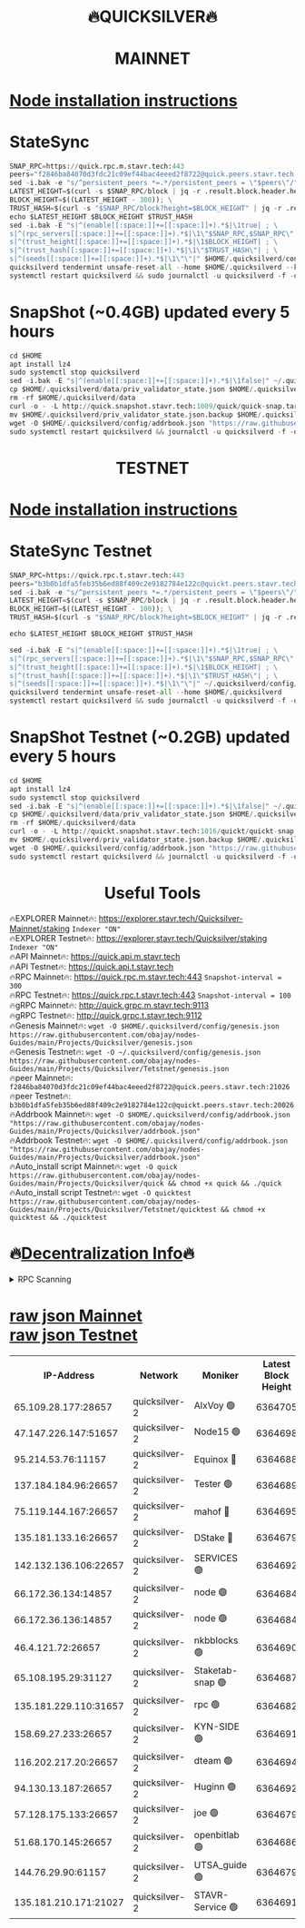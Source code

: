 <h1 align="center"> 🔥QUICKSILVER🔥</h1>

<h1 align="center"> MAINNET</h1>

[Node installation instructions](https://github.com/obajay/nodes-Guides/tree/main/Projects/Quicksilver)
=

# StateSync
```python
SNAP_RPC=https://quick.rpc.m.stavr.tech:443
peers="f2846ba84070d3fdc21c09ef44bac4eeed2f8722@quick.peers.stavr.tech:21026"
sed -i.bak -e "s/^persistent_peers *=.*/persistent_peers = \"$peers\"/" $HOME/.quicksilverd/config/config.toml
LATEST_HEIGHT=$(curl -s $SNAP_RPC/block | jq -r .result.block.header.height); \
BLOCK_HEIGHT=$((LATEST_HEIGHT - 300)); \
TRUST_HASH=$(curl -s "$SNAP_RPC/block?height=$BLOCK_HEIGHT" | jq -r .result.block_id.hash)
echo $LATEST_HEIGHT $BLOCK_HEIGHT $TRUST_HASH
sed -i.bak -E "s|^(enable[[:space:]]+=[[:space:]]+).*$|\1true| ; \
s|^(rpc_servers[[:space:]]+=[[:space:]]+).*$|\1\"$SNAP_RPC,$SNAP_RPC\"| ; \
s|^(trust_height[[:space:]]+=[[:space:]]+).*$|\1$BLOCK_HEIGHT| ; \
s|^(trust_hash[[:space:]]+=[[:space:]]+).*$|\1\"$TRUST_HASH\"| ; \
s|^(seeds[[:space:]]+=[[:space:]]+).*$|\1\"\"|" $HOME/.quicksilverd/config/config.toml
quicksilverd tendermint unsafe-reset-all --home $HOME/.quicksilverd --keep-addr-book
systemctl restart quicksilverd && sudo journalctl -u quicksilverd -f -o cat
```

# SnapShot (~0.4GB) updated every 5 hours
```python
cd $HOME
apt install lz4
sudo systemctl stop quicksilverd
sed -i.bak -E "s|^(enable[[:space:]]+=[[:space:]]+).*$|\1false|" ~/.quicksilverd/config/config.toml
cp $HOME/.quicksilverd/data/priv_validator_state.json $HOME/.quicksilverd/priv_validator_state.json.backup
rm -rf $HOME/.quicksilverd/data
curl -o - -L http://quick.snapshot.stavr.tech:1009/quick/quick-snap.tar.lz4 | lz4 -c -d - | tar -x -C $HOME/.quicksilverd --strip-components 2
mv $HOME/.quicksilverd/priv_validator_state.json.backup $HOME/.quicksilverd/data/priv_validator_state.json
wget -O $HOME/.quicksilverd/config/addrbook.json "https://raw.githubusercontent.com/obajay/nodes-Guides/main/Projects/Quicksilver/addrbook.json"
sudo systemctl restart quicksilverd && journalctl -u quicksilverd -f -o cat
```

<h1 align="center"> TESTNET</h1>

[Node installation instructions](https://github.com/obajay/nodes-Guides/tree/main/Projects/Quicksilver/Tetstnet)
=

# StateSync Testnet
```python
SNAP_RPC=https://quick.rpc.t.stavr.tech:443
peers="b3b0b1dfa5feb35b6ed88f409c2e9182784e122c@quickt.peers.stavr.tech:20026"
sed -i.bak -e "s/^persistent_peers *=.*/persistent_peers = \"$peers\"/" $HOME/.quicksilverd/config/config.toml
LATEST_HEIGHT=$(curl -s $SNAP_RPC/block | jq -r .result.block.header.height); \
BLOCK_HEIGHT=$((LATEST_HEIGHT - 100)); \
TRUST_HASH=$(curl -s "$SNAP_RPC/block?height=$BLOCK_HEIGHT" | jq -r .result.block_id.hash)

echo $LATEST_HEIGHT $BLOCK_HEIGHT $TRUST_HASH

sed -i.bak -E "s|^(enable[[:space:]]+=[[:space:]]+).*$|\1true| ; \
s|^(rpc_servers[[:space:]]+=[[:space:]]+).*$|\1\"$SNAP_RPC,$SNAP_RPC\"| ; \
s|^(trust_height[[:space:]]+=[[:space:]]+).*$|\1$BLOCK_HEIGHT| ; \
s|^(trust_hash[[:space:]]+=[[:space:]]+).*$|\1\"$TRUST_HASH\"| ; \
s|^(seeds[[:space:]]+=[[:space:]]+).*$|\1\"\"|" ~/.quicksilverd/config/config.toml
quicksilverd tendermint unsafe-reset-all --home $HOME/.quicksilverd
systemctl restart quicksilverd && sudo journalctl -u quicksilverd -f -o cat

```

# SnapShot Testnet (~0.2GB) updated every 5 hours
```python
cd $HOME
apt install lz4
sudo systemctl stop quicksilverd
sed -i.bak -E "s|^(enable[[:space:]]+=[[:space:]]+).*$|\1false|" ~/.quicksilverd/config/config.toml
cp $HOME/.quicksilverd/data/priv_validator_state.json $HOME/.quicksilverd/priv_validator_state.json.backup
rm -rf $HOME/.quicksilverd/data
curl -o - -L http://quickt.snapshot.stavr.tech:1016/quickt/quickt-snap.tar.lz4 | lz4 -c -d - | tar -x -C $HOME/.quicksilverd --strip-components 2
mv $HOME/.quicksilverd/priv_validator_state.json.backup $HOME/.quicksilverd/data/priv_validator_state.json
wget -O $HOME/.quicksilverd/config/addrbook.json "https://raw.githubusercontent.com/obajay/nodes-Guides/main/Projects/Quicksilver/Tetstnet/addrbook.json"
sudo systemctl restart quicksilverd && journalctl -u quicksilverd -f -o cat
```
 <h1 align="center"> Useful Tools</h1>

🔥EXPLORER Mainnet🔥:        https://explorer.stavr.tech/Quicksilver-Mainnet/staking    `Indexer "ON"` \
🔥EXPLORER Testnet🔥:        https://explorer.stavr.tech/Quicksilver/staking	        `Indexer "ON"` \
🔥API Mainnet🔥: 			 https://quick.api.m.stavr.tech \
🔥API Testnet🔥: 			 https://quick.api.t.stavr.tech \
🔥RPC Mainnet🔥:             https://quick.rpc.m.stavr.tech:443              `Snapshot-interval = 300` \
🔥RPC Testnet🔥:             https://quick.rpc.t.stavr.tech:443              `Snapshot-interval = 100` \
🔥gRPC Mainnet🔥:                    http://quick.grpc.m.stavr.tech:9113 \
🔥gRPC Testnet🔥:                    http://quick.grpc.t.stavr.tech:9112 \
🔥Genesis Mainnet🔥: `wget -O $HOME/.quicksilverd/config/genesis.json https://raw.githubusercontent.com/obajay/nodes-Guides/main/Projects/Quicksilver/genesis.json` \
🔥Genesis Testnet🔥: `wget -O ~/.quicksilverd/config/genesis.json https://raw.githubusercontent.com/obajay/nodes-Guides/main/Projects/Quicksilver/Tetstnet/genesis.json` \
🔥peer Mainnet🔥:					 `f2846ba84070d3fdc21c09ef44bac4eeed2f8722@quick.peers.stavr.tech:21026` \
🔥peer Testnet🔥:					 `b3b0b1dfa5feb35b6ed88f409c2e9182784e122c@quickt.peers.stavr.tech:20026` \
🔥Addrbook Mainnet🔥:    ```wget -O $HOME/.quicksilverd/config/addrbook.json "https://raw.githubusercontent.com/obajay/nodes-Guides/main/Projects/Quicksilver/addrbook.json"``` \
🔥Addrbook Testnet🔥:    ```wget -O $HOME/.quicksilverd/config/addrbook.json "https://raw.githubusercontent.com/obajay/nodes-Guides/main/Projects/Quicksilver/addrbook.json"``` \
🔥Auto_install script Mainnet🔥: ```wget -O quick https://raw.githubusercontent.com/obajay/nodes-Guides/main/Projects/Quicksilver/quick && chmod +x quick && ./quick``` \
🔥Auto_install script Testnet🔥: ```wget -O quicktest https://raw.githubusercontent.com/obajay/nodes-Guides/main/Projects/Quicksilver/Tetstnet/quicktest && chmod +x quicktest && ./quicktest```

🔥[Decentralization Info](https://github.com/obajay/StateSync-snapshots/tree/main/Projects/Quicksilver/Decentralization)🔥
=

<details>
<summary>RPC Scanning</summary>

<h2 align="center"> We scan nodes in real time every 4 hours. And we provide the final result of RPC endpoints.
We cannot influence the operation of these nodes in any way. </h2>


```python
If Voting Power is higher than 0 --> then the Node is a validator of the network and may be subject to attack and be a potential threat to the chain.
```
```python
We marked such validators with a red symbol
```

</details>

[raw json Mainnet](https://rpc-check.quickm.stavr.tech/quickm/rpc-quickm-result.json) \
[raw json Testnet](https://github.com/obajay/StateSync-snapshots/tree/main/Projects/Quicksilver/Rpc-Check-Testnet)
=


<table><tr><th>IP-Address</th><th>Network</th><th>Moniker</th><th>Latest Block Height</th><th>Earliest Block Height</th><th>Catching Up</th><th>Tx Index</th><th>Voting Power</th><th>Scan Time</th></tr><tr><td>65.109.28.177:28657</td><td>quicksilver-2</td><td>AlxVoy 🟢</td><td>6364705</td><td>3562001</td><td>False</td><td>off</td><td>0</td><td>2024-03-12T15:02:50.634847069UTC</td></tr><tr><td>47.147.226.147:51657</td><td>quicksilver-2</td><td>Node15 🟢</td><td>6364698</td><td>5151648</td><td>False</td><td>off</td><td>0</td><td>2024-03-12T15:02:11.342503414UTC</td></tr><tr><td>95.214.53.76:11157</td><td>quicksilver-2</td><td>Equinox 🔴</td><td>6364688</td><td>5322496</td><td>False</td><td>on</td><td>215771</td><td>2024-03-12T15:01:13.405040398UTC</td></tr><tr><td>137.184.184.96:26657</td><td>quicksilver-2</td><td>Tester 🟢</td><td>6364689</td><td>5550692</td><td>False</td><td>off</td><td>0</td><td>2024-03-12T15:01:14.304062513UTC</td></tr><tr><td>75.119.144.167:26657</td><td>quicksilver-2</td><td>mahof 🔴</td><td>6364695</td><td>5654794</td><td>False</td><td>on</td><td>287749</td><td>2024-03-12T15:01:53.244540390UTC</td></tr><tr><td>135.181.133.16:26657</td><td>quicksilver-2</td><td>DStake 🔴</td><td>6364679</td><td>5807001</td><td>False</td><td>on</td><td>79670</td><td>2024-03-12T15:00:19.764668428UTC</td></tr><tr><td>142.132.136.106:22657</td><td>quicksilver-2</td><td>SERVICES 🟢</td><td>6364692</td><td>5920001</td><td>False</td><td>on</td><td>0</td><td>2024-03-12T15:01:34.173919322UTC</td></tr><tr><td>66.172.36.134:14857</td><td>quicksilver-2</td><td>node 🟢</td><td>6364684</td><td>5950756</td><td>False</td><td>on</td><td>0</td><td>2024-03-12T15:00:49.135190983UTC</td></tr><tr><td>66.172.36.136:14857</td><td>quicksilver-2</td><td>node 🟢</td><td>6364684</td><td>5950756</td><td>False</td><td>on</td><td>0</td><td>2024-03-12T15:00:51.986363238UTC</td></tr><tr><td>46.4.121.72:26657</td><td>quicksilver-2</td><td>nkbblocks 🟢</td><td>6364690</td><td>6056301</td><td>False</td><td>on</td><td>0</td><td>2024-03-12T15:01:22.788008230UTC</td></tr><tr><td>65.108.195.29:31127</td><td>quicksilver-2</td><td>Staketab-snap 🟢</td><td>6364687</td><td>6075001</td><td>False</td><td>off</td><td>0</td><td>2024-03-12T15:01:06.935766059UTC</td></tr><tr><td>135.181.229.110:31657</td><td>quicksilver-2</td><td>rpc 🟢</td><td>6364682</td><td>6133480</td><td>False</td><td>on</td><td>0</td><td>2024-03-12T15:00:35.729998789UTC</td></tr><tr><td>158.69.27.233:26657</td><td>quicksilver-2</td><td>KYN-SIDE 🟢</td><td>6364691</td><td>6159001</td><td>False</td><td>on</td><td>0</td><td>2024-03-12T15:01:29.484882738UTC</td></tr><tr><td>116.202.217.20:26657</td><td>quicksilver-2</td><td>dteam 🟢</td><td>6364694</td><td>6169501</td><td>False</td><td>on</td><td>0</td><td>2024-03-12T15:01:44.789755569UTC</td></tr><tr><td>94.130.13.187:26657</td><td>quicksilver-2</td><td>Huginn 🟢</td><td>6364692</td><td>6231630</td><td>False</td><td>on</td><td>0</td><td>2024-03-12T15:01:34.394735846UTC</td></tr><tr><td>57.128.175.133:26657</td><td>quicksilver-2</td><td>joe 🟢</td><td>6364679</td><td>6246344</td><td>False</td><td>on</td><td>0</td><td>2024-03-12T15:00:22.615537821UTC</td></tr><tr><td>51.68.170.145:26657</td><td>quicksilver-2</td><td>openbitlab 🟢</td><td>6364686</td><td>6309483</td><td>False</td><td>on</td><td>0</td><td>2024-03-12T15:00:56.375121209UTC</td></tr><tr><td>144.76.29.90:61157</td><td>quicksilver-2</td><td>UTSA_guide 🟢</td><td>6364679</td><td>6316825</td><td>False</td><td>on</td><td>0</td><td>2024-03-12T15:00:20.291252370UTC</td></tr><tr><td>135.181.210.171:21027</td><td>quicksilver-2</td><td>STAVR-Service 🟢</td><td>6364691</td><td>6364001</td><td>False</td><td>on</td><td>0</td><td>2024-03-12T15:01:29.810651575UTC</td></tr></table>
